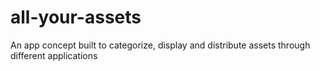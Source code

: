 # all-your-assets
An app concept built to categorize, display and distribute assets through different applications
